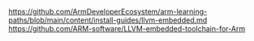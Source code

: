 https://github.com/ArmDeveloperEcosystem/arm-learning-paths/blob/main/content/install-guides/llvm-embedded.md
https://github.com/ARM-software/LLVM-embedded-toolchain-for-Arm
